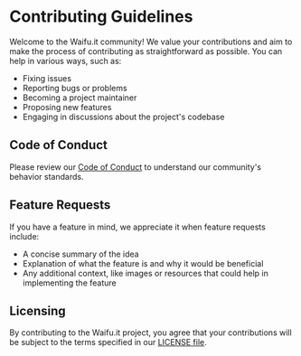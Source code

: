 # Contributing Guidelines

Welcome to the Waifu.it community! We value your contributions and aim to make the process of contributing as straightforward as possible. You can help in various ways, such as:

- Fixing issues
- Reporting bugs or problems
- Becoming a project maintainer
- Proposing new features
- Engaging in discussions about the project's codebase

## Code of Conduct

Please review our [Code of Conduct](CODE_OF_CONDUCT.md) to understand our community's behavior standards.

## Feature Requests

If you have a feature in mind, we appreciate it when feature requests include:

- A concise summary of the idea
- Explanation of what the feature is and why it would be beneficial
- Any additional context, like images or resources that could help in implementing the feature

## Licensing

By contributing to the Waifu.it project, you agree that your contributions will be subject to the terms specified in our [LICENSE file](LICENSE.md).
